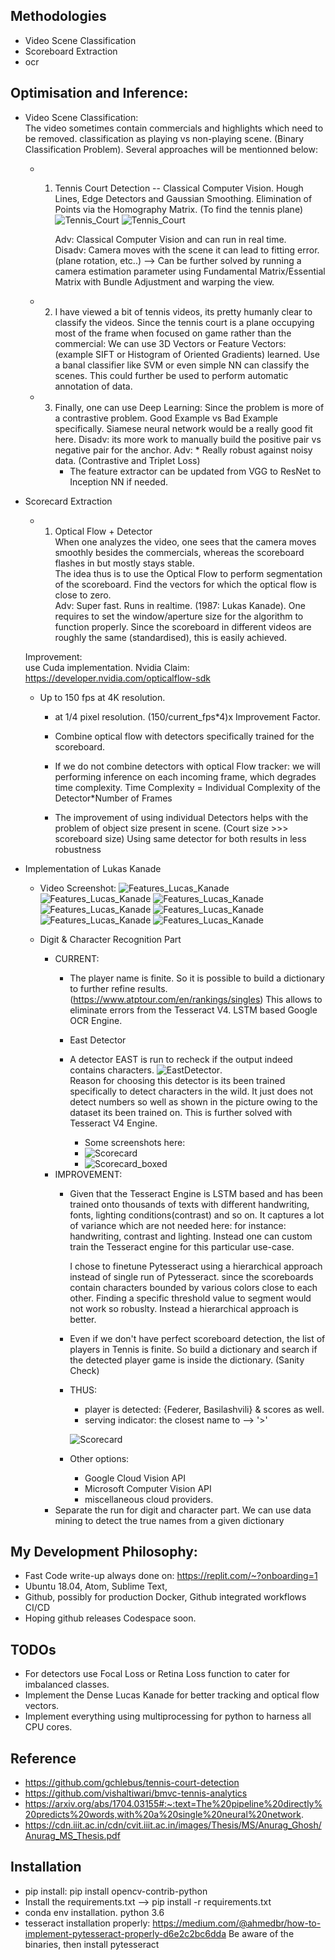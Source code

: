 ## Methodologies
   * Video Scene Classification
   * Scoreboard Extraction
   * ocr

## Optimisation and Inference:
  * Video Scene Classification:</br>
    The video sometimes contain commercials and highlights which
    need to be removed. classification as playing vs non-playing scene. (Binary Classification Problem). Several approaches will be mentionned below:
    * 1. Tennis Court Detection -- Classical Computer Vision.
          Hough Lines, Edge Detectors and Gaussian Smoothing.
          Elimination of Points via the Homography Matrix. (To find the tennis plane)
          ![Tennis_Court](Documentation/tennis_court_edge.jpg)
          ![Tennis_Court](Documentation/tennis-court-detection.png)

          Adv: Classical Computer Vision and can run in real time.<br/>
          Disadv: Camera moves with the scene it can lead to fitting error. (plane rotation, etc..) --> Can be further solved by running a camera estimation
          parameter using Fundamental Matrix/Essential Matrix with Bundle Adjustment
          and warping the view.
    * 2.  I have viewed a bit of tennis videos, its pretty humanly clear to classify the   videos. Since the tennis court is a plane occupying most of the frame when focused on game rather than the commercial:
    We can use 3D Vectors or Feature Vectors: (example SIFT or Histogram of Oriented Gradients) learned. Use a banal classifier like SVM or even simple NN can classify
    the scenes. This could further be used to perform automatic annotation of data.

    * 3. Finally, one can use Deep Learning: Since the problem is more of a contrastive problem. Good Example vs Bad Example specifically. Siamese neural network
    would be a really good fit here.
    Disadv: its more work to manually build the positive pair vs negative pair for the anchor.
    Adv: * Really robust against noisy data. (Contrastive and Triplet Loss)
         * The feature extractor can be updated from VGG to ResNet to Inception NN if needed.



  * Scorecard Extraction
    * 1. Optical Flow + Detector </br>
    When one analyzes the video, one sees that the camera moves smoothly besides the commercials, whereas the scoreboard flashes in but mostly stays stable. </br>
    The idea thus is to use the Optical Flow to perform segmentation of the scoreboard.
    Find the vectors for which the optical flow is close to zero.  </br>
    Adv: Super fast. Runs in realtime. (1987: Lukas Kanade). One requires to set
         the window/aperture size for the algorithm to function properly. Since
         the scoreboard in different videos are roughly the same (standardised),
         this is easily achieved. </br>

    Improvement:  </br>
      use Cuda implementation.
      Nvidia Claim: https://developer.nvidia.com/opticalflow-sdk
      * Up to 150 fps at 4K resolution.
        * at 1/4 pixel resolution. (150/current_fps*4)x Improvement Factor.

        * Combine optical flow with detectors specifically trained for the scoreboard.
        * If we do not combine detectors with optical Flow tracker: we will performing
          inference on each incoming frame, which degrades time complexity.
          Time Complexity = Individual Complexity of the Detector*Number of Frames
        * The improvement of using individual Detectors helps with the problem of
        object size present in scene. (Court size >>> scoreboard size) Using same
        detector for both results in less robustness


  * Implementation of Lukas Kanade
      * Video Screenshot:
        ![Features_Lucas_Kanade](Documentation/lucas_kanade.jpg)
        ![Features_Lucas_Kanade](Documentation/lucas_kanade002.jpg)
        ![Features_Lucas_Kanade](Documentation/lucas_kanade003.jpg)
        ![Features_Lucas_Kanade](Documentation/lucas_kanade004.jpg)
        ![Features_Lucas_Kanade](Documentation/lucas_kanade_005.jpg)
        ![Features_Lucas_Kanade](Documentation/lukas_kanade_006.jpg)
        ![Features_Lucas_Kanade](Documentation/lucas_kanade_007.jpg)

    * Digit & Character Recognition Part

      * CURRENT:
        * The player name is finite. So it is possible to build a dictionary
          to further refine results. (https://www.atptour.com/en/rankings/singles)
          This allows to eliminate errors from the
          Tesseract V4. LSTM based Google OCR Engine.

        * East Detector

        * A detector EAST is run to recheck if the output indeed contains characters.
          ![EastDetector](Documentation/EAST_detector_on_full_img.jpg). </br>
          Reason for choosing this detector is its been trained specifically to
          detect characters in the wild.
          It just does not detect numbers so well as shown in the picture owing
          to the dataset its been trained on. This is further solved with Tesseract
          V4 Engine.

          * Some screenshots here:
          * ![Scorecard](Documentation/scorecard.jpg)
          * ![Scorecard_boxed](Documentation/scorecard_boxed_char_digit.jpg)
      * IMPROVEMENT:
        * Given that the Tesseract Engine is LSTM based and has been trained onto
          thousands of texts with different handwriting, fonts, lighting conditions(contrast) and so on. It captures a lot of variance which are
          not needed here: for instance: handwriting, contrast and lighting.
          Instead one can custom train the Tesseract engine for this particular use-case.

          I chose to finetune Pytesseract using a hierarchical approach instead of single run of Pytesseract.
          since the scoreboards contain characters bounded by various colors close to each other.
          Finding a specific threshold value to segment would not work so robuslty.
          Instead a hierarchical approach is better.

        * Even if we don't have perfect scoreboard detection, the list of
          players in Tennis is finite. So build a dictionary and search if the
          detected player game is inside the dictionary. (Sanity Check)

        * THUS:
          * player is detected: {Federer, Basilashvili} & scores as well.
          * serving indicator: the closest name to --> '>'

          ![Scorecard](Documentation/playernames.png)

        * Other options:
          * Google Cloud Vision API
          * Microsoft Computer Vision API
          * miscellaneous cloud providers.
      * Separate the run for digit and character part.
      We can use data mining to detect the true names from a given dictionary

## My Development Philosophy:
   * Fast Code write-up always done on: https://replit.com/~?onboarding=1
   * Ubuntu 18.04, Atom, Sublime Text,
   * Github, possibly for production Docker, Github integrated workflows CI/CD
   * Hoping github releases Codespace soon.
## TODOs
   * For detectors use Focal Loss or Retina Loss function to cater for imbalanced classes.
   * Implement the Dense Lucas Kanade for better tracking and optical flow vectors.
   * Implement everything using multiprocessing for python to harness all CPU cores.

## Reference
   * https://github.com/gchlebus/tennis-court-detection
   * https://github.com/vishaltiwari/bmvc-tennis-analytics
   * https://arxiv.org/abs/1704.03155#:~:text=The%20pipeline%20directly%20predicts%20words,with%20a%20single%20neural%20network.
   * https://cdn.iiit.ac.in/cdn/cvit.iiit.ac.in/images/Thesis/MS/Anurag_Ghosh/Anurag_MS_Thesis.pdf

## Installation
   * pip install: pip install opencv-contrib-python
   * Install the requirements.txt --> pip install -r requirements.txt
   * conda env installation. python 3.6
   * tesseract installation properly:
     https://medium.com/@ahmedbr/how-to-implement-pytesseract-properly-d6e2c2bc6dda
     Be aware of the binaries, then install pytesseract
